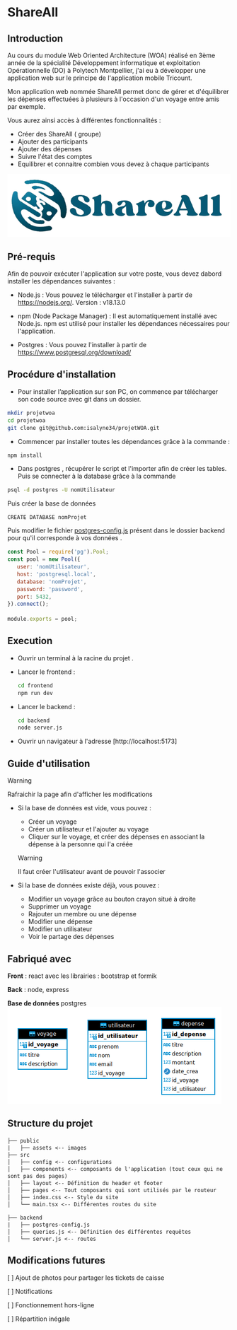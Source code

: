 # ShareAll

## Introduction

Au cours du module Web Oriented Architecture (WOA) réalisé en 3ème année de la spécialité Développement informatique et exploitation Opérationnelle (DO) à Polytech Montpellier, j'ai eu à développer une application web sur le principe de l'application mobile Tricount.

Mon application web nommée ShareAll permet donc de gérer et d'équilibrer les dépenses effectuées à plusieurs à l'occasion d'un voyage entre amis par exemple.

Vous aurez ainsi accès à différentes fonctionnalités :

-  Créer des ShareAll ( groupe)
-  Ajouter des participants
-  Ajouter des dépenses
-  Suivre l'état des comptes
-  Equilibrer et connaitre combien vous devez à chaque participants

![Alt text](image-1.png)



## Pré-requis

Afin de pouvoir exécuter l'application sur votre poste, vous devez dabord installer les dépendances suivantes :

-  Node.js : Vous pouvez le télécharger et l'installer à partir de https://nodejs.org/. Version : v18.13.0

-  npm (Node Package Manager) : Il est automatiquement installé avec Node.js. npm est utilisé pour installer les dépendances nécessaires pour l'application.

-  Postgres : Vous pouvez l'installer à partir de https://www.postgresql.org/download/

## Procédure d'installation

- Pour installer l’application sur son PC, on commence par télécharger son code source avec git dans un dossier.
```bash
mkdir projetwoa
cd projetwoa
git clone git@github.com:isalyne34/projetWOA.git
```
-  Commencer par installer toutes les dépendances grâce à la commande :

```bash
npm install
```

-  Dans postgres , récupérer le script et l'importer afin de créer les tables. Puis se connecter à la database grâce à la commande

``` bash
psql -d postgres -U nomUtilisateur
```

Puis créer la base de données

```postgres 
CREATE DATABASE nomProjet
```

Puis modifier le fichier [postgres-config.js](https://github.com/isalyne34/projetWOA/blob/main/backend/postgres-config.js) présent dans le dossier backend pour qu'il corresponde à vos données .

```js
const Pool = require('pg').Pool;
const pool = new Pool({
   user: 'nomUtilisateur',
   host: 'postgresql.local',
   database: 'nomProjet',
   password: 'password',
   port: 5432,
}).connect();

module.exports = pool;
```

## Execution

-  Ouvrir un terminal à la racine du projet .

-  Lancer le frontend :

   ```bash
   cd frontend
   npm run dev
   ```

-  Lancer le backend :

   ```bash
   cd backend
   node server.js
   ```

-  Ouvrir un navigateur à l'adresse [http://localhost:5173]

## Guide d'utilisation

> [!WARNING]
> Rafraichir la page afin d'afficher les modifications 

- Si la base de données est vide, vous pouvez :
    -  Créer un voyage 
    -  Créer un utilisateur et l'ajouter au voyage
    -  Cliquer sur le voyage, et créer des dépenses en associant la dépense à la personne qui l'a créée 

    > [!WARNING]
    > Il faut créer l'utilisateur avant de pouvoir l'associer

- Si la base de données existe déjà, vous pouvez :
    - Modifier un voyage grâce au bouton crayon situé à droite
    - Supprimer un voyage
    - Rajouter un  membre ou une dépense 
    - Modifier une dépense
    - Modifier un utilisateur 
    - Voir le partage des dépenses 

## Fabriqué avec

**Front** : react avec les librairies : bootstrap et formik

**Back** : node, express

**Base de données** postgres 
![Alt text](image.png)


## Structure du projet

```
├── public
|   ├── assets <-- images
├── src
│   ├── config <-- configurations
│   ├── components <-- composants de l'application (tout ceux qui ne sont pas des pages)
│   ├── layout <-- Définition du header et footer
│   ├── pages <-- Tout composants qui sont utilisés par le routeur
│   ├── index.css <-- Style du site
│   └── main.tsx <-- Différentes routes du site
```

```
├── backend
|   ├── postgres-config.js
│   ├── queries.js <-- Définition des différentes requêtes
│   └── server.js <-- routes

```


## Modifications futures

[ ] Ajout de photos pour partager les tickets de caisse

[ ] Notifications

[ ] Fonctionnement hors-ligne

[ ] Répartition inégale
